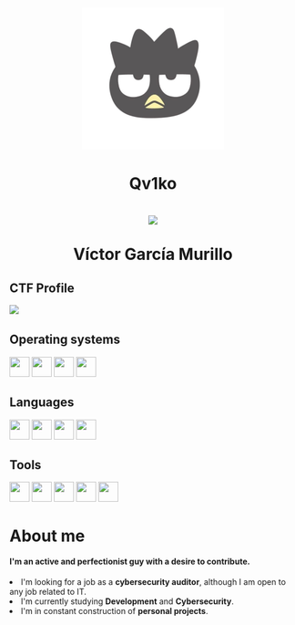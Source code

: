 <p align="center"><img src="https://github.com/Qv1ko/Qv1ko/blob/main/pictures/icon.png" width="250px" height="250px"></p>
<h1 align="center">Qv1ko
  <p><a href="https://github.com/Qv1ko"><img src="https://komarev.com/ghpvc/?username=qv1ko&color=lightgrey&style=flat&label=Profile views"/></a></p>
Víctor García Murillo</h1>

<h2>CTF Profile</h2>
<a href="https://app.hackthebox.com/profile/924054"><img src="http://www.hackthebox.eu/badge/image/924054"></a>

<h2>Operating systems</h2>
<p align="left">
  <img src="https://github.com/get-icon/geticon/raw/master/icons/microsoft-windows.svg" width="35px" height="35px">
  <img src="https://github.com/get-icon/geticon/raw/master/icons/ubuntu.svg" width="35px" height="35px">
  <img src="https://github.com/get-icon/geticon/raw/master/icons/archlinux.svg" width="35px" height="35px">
  <img src="https://github.com/get-icon/geticon/raw/master/icons/debian.svg" width="35px" height="35px">
</p>

<h2>Languages</h2>
<p align="left">
  <img src="https://github.com/get-icon/geticon/raw/master/icons/bash.svg" width="35px" height="35px">
  <img src="https://github.com/get-icon/geticon/raw/master/icons/python.svg" width="35px" height="35px">
  <img src="https://github.com/get-icon/geticon/raw/master/icons/java.svg" width="35px" height="35px">
  <img src="https://github.com/get-icon/geticon/raw/master/icons/php.svg" width="35px" height="35px">
</p>

<h2>Tools</h2>
<p align="left">
  <img src="https://github.com/get-icon/geticon/raw/master/icons/vim.svg" width="35px" height="35px">
  <img src="https://github.com/get-icon/geticon/raw/master/icons/wordpress.svg" width="35px" height="35px">
  <img src="https://github.com/get-icon/geticon/raw/master/icons/xampp.svg" width="35px" height="35px">
  <img src="https://github.com/get-icon/geticon/raw/master/icons/neovim.svg" width="35px" height="35px">
  <img src="https://github.com/get-icon/geticon/raw/master/icons/arduino.svg" width="35px" height="35px">
</p>

<h1>About me</h1>
<h4>I'm an active and perfectionist guy with a desire to contribute.</h4>
<li>I'm looking for a job as a <strong>cybersecurity auditor</strong>, although I am open to any job related to IT.</li>
<li>I'm currently studying <strong>Development</strong> and <strong>Cybersecurity</strong>.</li>
<li>I'm in constant construction of <strong>personal projects</strong>.</li>


<!--
Here are some ideas to get you started:
- 📫 How to reach me: ...
-->
